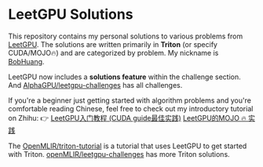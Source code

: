 # LeetGPU Solutions

This repository contains my personal solutions to various problems from [LeetGPU](https://leetgpu.com/challenges). The solutions are written primarily in **Triton** (or specify CUDA/MOJO🔥) and are categorized by problem. My nickname is [BobHuang](https://leetgpu.com/profile?display_name=BobHuang).

LeetGPU now includes a **solutions feature** within the challenge section. And [AlphaGPU/leetgpu-challenges](https://github.com/AlphaGPU/leetgpu-challenges) has all challenges.

If you're a beginner just getting started with algorithm problems and you're comfortable reading Chinese, feel free to check out my introductory tutorial on Zhihu: 👉 [LeetGPU入门教程 (CUDA guide最佳实践)](https://zhuanlan.zhihu.com/p/1899956367734867434) [LeetGPU的MOJO 🔥 实践](https://zhuanlan.zhihu.com/p/1908980999993402643)

The [OpenMLIR/triton-tutorial](https://github.com/OpenMLIR/triton-tutorial) is a tutorial that uses LeetGPU to get started with Triton. [openMLIR/leetgpu-challenges](https://github.com/openMLIR/leetgpu-challenges) has more Triton solutions.
